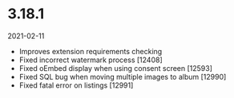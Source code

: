# 3.18.1

2021-02-11

- Improves extension requirements checking
- Fixed incorrect watermark process [12408]
- Fixed oEmbed display when using consent screen [12593]
- Fixed SQL bug when moving multiple images to album [12990]
- Fixed fatal error on listings [12991]
